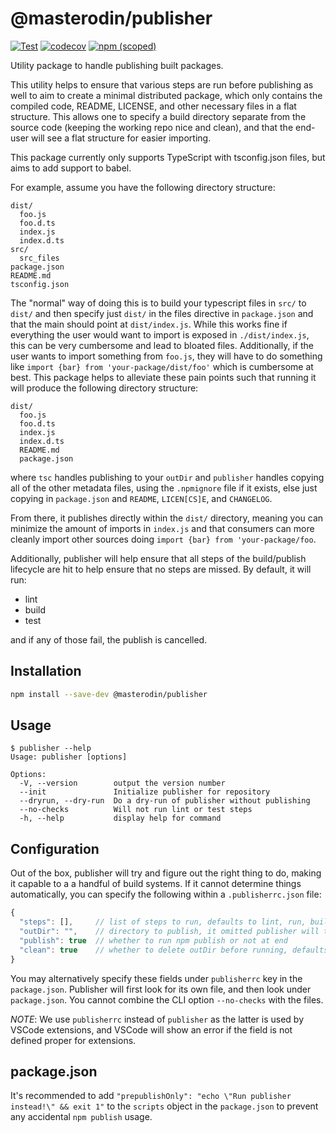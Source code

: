 # @masterodin/publisher

[![Test](https://github.com/MasterOdin/publisher/workflows/Test/badge.svg?branch=master)](https://github.com/MasterOdin/publisher/actions?query=workflow%3ATest+branch%3Amaster)
[![codecov](https://codecov.io/gh/MasterOdin/publisher/branch/master/graph/badge.svg)](https://codecov.io/gh/MasterOdin/publisher)
[![npm (scoped)](https://img.shields.io/npm/v/@masterodin/publisher)](https://npmjs.com/package/@masterodin/publisher)

Utility package to handle publishing built packages.

This utility helps to ensure that various steps are run before publishing as well to aim to create a minimal
distributed package, which only contains the compiled code, README, LICENSE, and other necessary files in a
flat structure. This allows one to specify a build directory separate from
the source code (keeping the working repo nice and clean), and that the end-user will see a flat structure for
easier importing.

This package currently only supports TypeScript with tsconfig.json files, but aims to add support
to babel.

For example, assume you have the following directory structure:

```text
dist/
  foo.js
  foo.d.ts
  index.js
  index.d.ts
src/
  src_files
package.json
README.md
tsconfig.json
```

The "normal" way of doing this is to build your typescript files in `src/` to `dist/` and then specify just `dist/`
in the files directive in `package.json` and that the main should point at `dist/index.js`. While this works fine if
everything the user would want to import is exposed in `./dist/index.js`, this can be very cumbersome and lead to
bloated files. Additionally, if the user wants to import something from `foo.js`, they will have to do something like
`import {bar} from 'your-package/dist/foo'` which is cumbersome at best. This package helps to alleviate these pain
points such that running it will produce the following directory structure:

```text
dist/
  foo.js
  foo.d.ts
  index.js
  index.d.ts
  README.md
  package.json
```

where `tsc` handles publishing to your `outDir` and `publisher` handles copying all of the other metadata files, using
the `.npmignore` file if it exists, else just copying in `package.json` and `README`, `LICEN[CS]E`, and `CHANGELOG`.

From there, it publishes directly within the `dist/` directory, meaning you can minimize the amount of
imports in `index.js` and that consumers can more cleanly import other sources doing
`import {bar} from 'your-package/foo`.

Additionally, publisher will help ensure that all steps of the build/publish lifecycle are hit to help ensure
that no steps are missed. By default, it will run:

* lint
* build
* test

and if any of those fail, the publish is cancelled.

## Installation

```bash
npm install --save-dev @masterodin/publisher
```

## Usage

```text
$ publisher --help
Usage: publisher [options]

Options:
  -V, --version        output the version number
  --init               Initialize publisher for repository
  --dryrun, --dry-run  Do a dry-run of publisher without publishing
  --no-checks          Will not run lint or test steps
  -h, --help           display help for command
```

## Configuration

Out of the box, publisher will try and figure out the right thing to do, making it capable to a
a handful of build systems. If it cannot determine things automatically, you can specify the following
within a `.publisherrc.json` file:

```javascript
{
  "steps": [],     // list of steps to run, defaults to lint, run, build
  "outDir": "",    // directory to publish, it omitted publisher will try to infere this
  "publish": true  // whether to run npm publish or not at end
  "clean": true    // whether to delete outDir before running, defaults to true
}
```

You may alternatively specify these fields under `publisherrc` key in the `package.json`. Publisher will
first look for its own file, and then look under `package.json`. You cannot combine the CLI option
`--no-checks` with the files.

_NOTE_: We use `publisherrc` instead of `publisher` as the latter is used by VSCode extensions, and
VSCode will show an error if the field is not defined proper for extensions.

## package.json

It's recommended to add `"prepublishOnly": "echo \"Run publisher instead!\" && exit 1"` to the
`scripts` object in the `package.json` to prevent any accidental `npm publish` usage.
